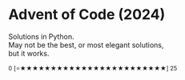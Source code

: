 # Advent of Code (2024)

Solutions in Python.\
May not be the best, or most elegant solutions,\
but it works.

<sup>0 [⭐★★★★★★★★★★★★★★★★★★★★★★★★] 25</sup>
